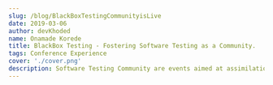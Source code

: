 ```yaml
---
slug: /blog/BlackBoxTestingCommunityisLive
date: 2019-03-06
author: devKhoded
name: Onamade Korede
title: BlackBox Testing - Fostering Software Testing as a Community.
tags: Conference Experience
cover: './cover.png'
description: Software Testing Community are events aimed at assimilation of testing advocates and Evangelists of multiple organizations, sharing their knowledge and experiences.
---
```



